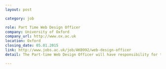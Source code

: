 ```yaml
---
layout: post

category: job

role: Part Time Web Design Officer
company: University of Oxford
company_url: http://www.ox.ac.uk
location: Oxford
closing_date: 05.01.2015
link: http://www.jobs.ac.uk/job/AKB992/web-design-officer
detail: The Part-time Web Design Officer will have responsibility for the day-to-day management and ongoing development of the University's alumni website. 

---
```

